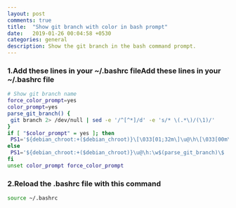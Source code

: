 ```yaml
---
layout: post
comments: true
title:  "Show git branch with color in bash prompt"
date:   2019-01-26 00:04:58 +0530
categories: general
description: Show the git branch in the bash command prompt.
---
```



### 1.Add these lines in your ~/.bashrc fileAdd these lines in your ~/.bashrc file

```bash
# Show git branch name
force_color_prompt=yes
color_prompt=yes
parse_git_branch() {
 git branch 2> /dev/null | sed -e '/^[^*]/d' -e 's/* \(.*\)/(\1)/'
}
if [ "$color_prompt" = yes ]; then
 PS1='${debian_chroot:+($debian_chroot)}\[\033[01;32m\]\u@\h\[\033[00m\]:\[\033[01;34m\]\w\[\033[01;31m\]$(parse_git_branch)\[\033[00m\]\$ '
else
 PS1='${debian_chroot:+($debian_chroot)}\u@\h:\w$(parse_git_branch)\$ '
fi
unset color_prompt force_color_prompt
```

### 2.Reload the .bashrc file with this command
```bash
source ~/.bashrc
```
